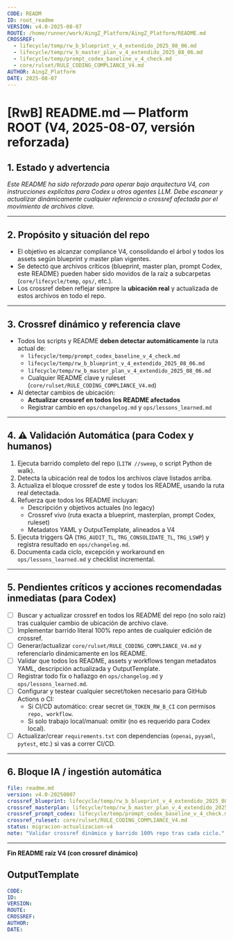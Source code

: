 ```yaml
---
CODE: READM
ID: root_readme
VERSION: v4.0-2025-08-07
ROUTE: /home/runner/work/AingZ_Platform/AingZ_Platform/README.md
CROSSREF:
  - lifecycle/temp/rw_b_blueprint_v_4_extendido_2025_08_06.md
  - lifecycle/temp/rw_b_master_plan_v_4_extendido_2025_08_06.md
  - lifecycle/temp/prompt_codex_baseline_v_4_check.md
  - core/rulset/RULE_CODING_COMPLIANCE_V4.md
AUTHOR: AingZ_Platform
DATE: 2025-08-07
---
```

# [RwB] README.md — Platform ROOT (V4, 2025-08-07, versión reforzada)

## 1. Estado y advertencia
*Este README ha sido reforzado para operar bajo arquitectura V4, con instrucciones explícitas para Codex u otros agentes LLM. Debe escanear y actualizar dinámicamente cualquier referencia o crossref afectada por el movimiento de archivos clave.*

---

## 2. Propósito y situación del repo
- El objetivo es alcanzar compliance V4, consolidando el árbol y todos los assets según blueprint y master plan vigentes.
- Se detectó que archivos críticos (blueprint, master plan, prompt Codex, este README) pueden haber sido movidos de la raíz a subcarpetas (`core/lifecycle/temp`, `ops/`, etc.).
- Los crossref deben reflejar siempre la **ubicación real** y actualizada de estos archivos en todo el repo.

---

## 3. Crossref dinámico y referencia clave
- Todos los scripts y README **deben detectar automáticamente** la ruta actual de:
  - `lifecycle/temp/prompt_codex_baseline_v_4_check.md`
  - `lifecycle/temp/rw_b_blueprint_v_4_extendido_2025_08_06.md`
  - `lifecycle/temp/rw_b_master_plan_v_4_extendido_2025_08_06.md`
  - Cualquier README clave y ruleset (`core/rulset/RULE_CODING_COMPLIANCE_V4.md`)
- Al detectar cambios de ubicación:
  - **Actualizar crossref en todos los README afectados**
  - Registrar cambio en `ops/changelog.md` y `ops/lessons_learned.md`

---

## 4. ⚠️ Validación Automática (para Codex y humanos)
1. Ejecuta barrido completo del repo (`LITW //sweep`, o script Python de walk).
2. Detecta la ubicación real de todos los archivos clave listados arriba.
3. Actualiza el bloque crossref de este y todos los README, usando la ruta real detectada.
4. Refuerza que todos los README incluyan:
   - Descripción y objetivos actuales (no legacy)
   - Crossref vivo (ruta exacta a blueprint, masterplan, prompt Codex, ruleset)
   - Metadatos YAML y OutputTemplate, alineados a V4
5. Ejecuta triggers QA (`TRG_AUDIT_TL`, `TRG_CONSOLIDATE_TL`, `TRG_LSWP`) y registra resultado en `ops/changelog.md`.
6. Documenta cada ciclo, excepción y workaround en `ops/lessons_learned.md` y checklist incremental.

---

## 5. Pendientes críticos y acciones recomendadas inmediatas (para Codex)
- [ ] Buscar y actualizar crossref en todos los README del repo (no solo raíz) tras cualquier cambio de ubicación de archivo clave.
- [ ] Implementar barrido literal 100% repo antes de cualquier edición de crossref.
- [ ] Generar/actualizar `core/rulset/RULE_CODING_COMPLIANCE_V4.md` y referenciarlo dinámicamente en los README.
- [ ] Validar que todos los README, assets y workflows tengan metadatos YAML, descripción actualizada y OutputTemplate.
- [ ] Registrar todo fix o hallazgo en `ops/changelog.md` y `ops/lessons_learned.md`.
- [ ] Configurar y testear cualquier secret/token necesario para GitHub Actions o CI:
    - Si CI/CD automático: crear secret `GH_TOKEN_RW_B_CI` con permisos `repo, workflow`.
    - Si solo trabajo local/manual: omitir (no es requerido para Codex local).
- [ ] Actualizar/crear `requirements.txt` con dependencias (`openai`, `pyyaml`, `pytest`, etc.) si vas a correr CI/CD.

---

## 6. Bloque IA / ingestión automática
```yaml
file: readme.md
version: v4.0-20250807
crossref_blueprint: lifecycle/temp/rw_b_blueprint_v_4_extendido_2025_08_06.md
crossref_masterplan: lifecycle/temp/rw_b_master_plan_v_4_extendido_2025_08_06.md
crossref_prompt_codex: lifecycle/temp/prompt_codex_baseline_v_4_check.md
crossref_ruleset: core/rulset/RULE_CODING_COMPLIANCE_V4.md
status: migracion-actualizacion-v4
note: "Validar crossref dinámico y barrido 100% repo tras cada ciclo."
```

---

**Fin README raíz V4 (con crossref dinámico)**

## OutputTemplate
```yaml
CODE:
ID:
VERSION:
ROUTE:
CROSSREF:
AUTHOR:
DATE:
```
